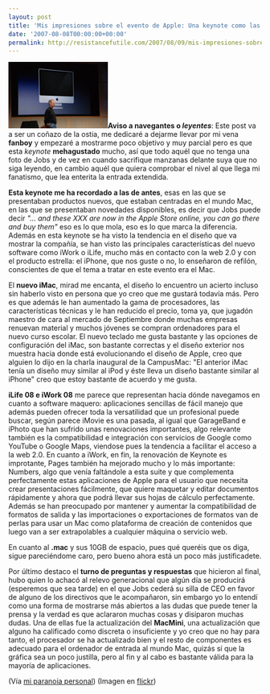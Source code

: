 ```yaml
---
layout: post
title: 'Mis impresiones sobre el evento de Apple: Una keynote como las de antaño'
date: '2007-08-08T00:00:00+00:00'
permalink: http://resistancefutile.com/2007/08/09/mis-impresiones-sobre-el-evento-de-apple-una-keynote-como-las-de-antano/
---
```

<img src='/assets/1040784567_71e0aec4ed.jpg' alt='keynat' class="derecha_borde" /><strong>Aviso a navegantes o <em>leyentes</em></strong>: Este post va a ser un coñazo de la ostia, me dedicaré a dejarme llevar por mi vena <strong>fanboy</strong> y empezaré a mostrarme poco objetivo y muy parcial pero es que esta <em>keynote</em> <strong>mehagustado</strong> mucho, así que todo aquél que no tenga una foto de Jobs y de vez en cuando sacrifique manzanas delante suya que no siga leyendo, en cambio aquél que quiera comprobar el nivel al que llega mi fanatismo, que lea enterita la entrada extendida.
<!--more-->
<strong>Esta keynote me ha recordado a las de antes</strong>, esas en las que se presentaban productos nuevos, que estaban centradas en el mundo Mac, en las que se presentaban novedades disponibles, es decir que Jobs puede decir <em>"... and these XXX are now in the Apple Store online, you can go there and buy them"</em> eso es lo que mola, eso es lo que marca la diferencia. Además en esta keynote se ha visto la tendencia en el diseño que va mostrar la compañía, se han visto las principales características del nuevo software como iWork o iLife, mucho más en contacto con la web 2.0 y con el producto estrella: el iPhone, que nos guste o no, lo enseñaron de refilón, conscientes de que el tema a tratar en este evento era el Mac.

El <strong>nuevo iMac</strong>, mirad me encanta, el diseño lo encuentro un acierto incluso sin haberlo visto en persona que yo creo que me gustará todavía más. Pero es que además le han aumentado la gama de procesadores, las características técnicas y le han reducido el precio, toma ya, que jugadón maestro de cara al mercado de Septiembre donde muchas empresas renuevan material y muchos jóvenes se compran  ordenadores para el nuevo curso escolar. El nuevo teclado me gusta bastante y las opciones de configuración del iMac, son bastante correctas y el diseño exterior nos muestra hacia donde está evolucionando el diseño de Apple, creo que alguien lo dijo en la charla inaugural de la CampusMac: "El anterior iMac tenía un diseño muy similar al iPod y éste lleva un diseño bastante similar al iPhone" creo que estoy bastante de acuerdo y me gusta.

<strong>iLife 08 e iWork 08</strong> me parece que representan hacia dónde navegamos en cuanto a software maquero: aplicaciones sencillas de fácil manejo que además pueden ofrecer toda la versatilidad que un profesional puede buscar, según parece iMovie es una pasada, al igual que GarageBand e iPhoto que han sufrido unas renovaciones importantes, algo relevante también es la compatibilidad e integración con servicios de Google como YouTube o Google Maps, viendose pues la tendencia a facilitar el acceso a la web 2.0. En cuanto a iWork, en fin, la renovación de Keynote es improtante, Pages también ha mejorado mucho y lo más importante: Numbers, algo que venía faltándole a esta suite y que complementa perfectamente estas aplicaciones de Apple para el usuario que necesita crear presentaciones fácilmente, que quiere maquetar y editar documentos rápidamente y ahora que podrá llevar sus hojas de cálculo perfectamente. Además se han preocupado por mantener y aumentar la compatibilidad de formatos de salida y las importaciones o exportaciones de formatos van de perlas para usar un Mac como plataforma de creación de contenidos que luego van a ser extrapolables a cualquier máquina o servicio web.

En cuanto al <strong>.mac</strong> y sus 10GB de espacio, pues qué queréis que os diga, sigue pareciéndome caro, pero bueno ahora está un poco más justificadete.

Por último destaco el <strong>turno de preguntas y respuestas</strong> que hicieron al final, hubo quien lo achacó al relevo generacional que algún día se producirá (esperemos que sea tarde) en el que Jobs cederá su silla de CEO en favor de alguno de los directivos que le acompañaron, sin embargo yo lo entendí como una forma de mostrarse más abiertos a las dudas que puede tener la prensa y la verdad es que aclararon muchas cosas y disiparon muchas dudas. Una de ellas fue la actualización del <strong>MacMini</strong>, una actualización que alguno ha calificado como discreta o insuficiente y yo creo que no hay para tanto, el procesador se ha actualizado bien y el resto de componentes es adecuado para el ordenador de entrada al mundo Mac, quizás sí que la gráfica sea un poco justilla, pero al fin y al cabo es bastante válida para la mayoría de aplicaciones.

(Vía <a href="http://resistancefutile.com/category/paranoia-personal/">mi paranoia personal</a>)
(Imagen en <a href="http://flickr.com/photos/stevekeys/1040784567/">flickr</a>)

